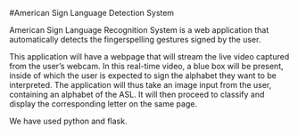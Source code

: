 #American Sign Language Detection System

American Sign Language Recognition System is a web application that automatically detects the fingerspelling gestures signed by the user.

This application will have a webpage that will stream the live video captured from the user’s webcam. In this real-time video, a blue box will be present, inside of which the user is expected to sign the alphabet they want to be interpreted. 
The application will thus take an image input from the user, containing an alphabet of the ASL. It will then proceed to classify and display the corresponding letter on the same page.

We have used python and flask.
